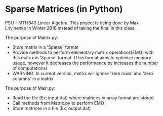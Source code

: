 # Sparse Matrices (in Python)
PSU - MTH343 Linear Algebra. This project is being done by Max Litvinenko in Winter 2016 instead of taking the final in this class.

The purpose of Matrix.py:
- Store matrix in a 'Sparse' format
- Provide methods to perform elementary matrix operations(EMO) with this matrix in 'Sparse' format. (This format aims to optimize memory usage, however it decreases the performance by increases the number of computations)
- WARNING: In current version, matrix will ignore 'zero rows' and 'zero columns' in a matrix.

The purpose of Main.py:
- Read the file (Ex: input.dat) where matrices in array format are stored.
- Call methods from Matrix.py to perform EMO
- Store matrices in a file (Ex: output.dat)
